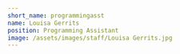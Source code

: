 ```yaml
---
short_name: programmingasst
name: Louisa Gerrits
position: Programming Assistant
image: /assets/images/staff/Louisa Gerrits.jpg
---
```

